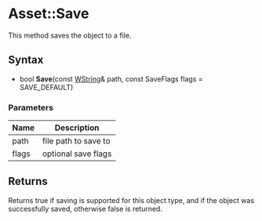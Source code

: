# Asset::Save #
This method saves the object to a file.

## Syntax ##
- bool **Save**(const [WString](WString.md)& path, const SaveFlags flags = SAVE_DEFAULT)

### Parameters ###
|Name|Description|
|-|-|
|path| file path to save to |
|flags| optional save flags |

## Returns ##
Returns true if saving is supported for this object type, and if the object was successfully saved, otherwise false is returned.
